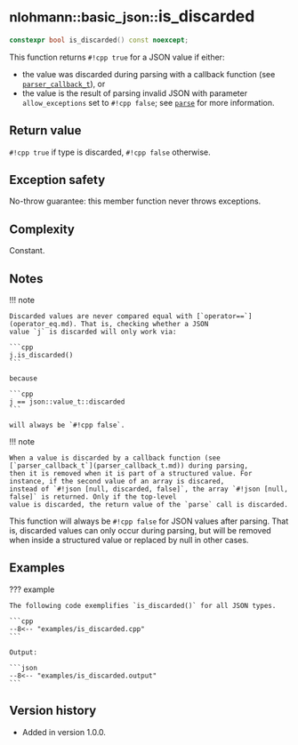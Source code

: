 # <small>nlohmann::basic_json::</small>is_discarded

```cpp
constexpr bool is_discarded() const noexcept;
```

This function returns `#!cpp true` for a JSON value if either:

- the value was discarded during parsing with a callback function (see [`parser_callback_t`](parser_callback_t.md)), or
- the value is the result of parsing invalid JSON with parameter `allow_exceptions` set to `#!cpp false`; see
  [`parse`](parse.md) for more information.

## Return value

`#!cpp true` if type is discarded, `#!cpp false` otherwise.

## Exception safety

No-throw guarantee: this member function never throws exceptions.

## Complexity

Constant.

## Notes

!!! note

    Discarded values are never compared equal with [`operator==`](operator_eq.md). That is, checking whether a JSON
    value `j` is discarded will only work via:
    
    ```cpp
    j.is_discarded()
    ```
    
    because
    
    ```cpp
    j == json::value_t::discarded
    ```
    
    will always be `#!cpp false`.

!!! note

    When a value is discarded by a callback function (see [`parser_callback_t`](parser_callback_t.md)) during parsing,
    then it is removed when it is part of a structured value. For instance, if the second value of an array is discared,
    instead of `#!json [null, discarded, false]`, the array `#!json [null, false]` is returned. Only if the top-level
    value is discarded, the return value of the `parse` call is discarded.

This function will always be `#!cpp false` for JSON values after parsing. That is, discarded values can only occur
during parsing, but will be removed when inside a structured value or replaced by null in other cases.

## Examples

??? example

    The following code exemplifies `is_discarded()` for all JSON types.
    
    ```cpp
    --8<-- "examples/is_discarded.cpp"
    ```
    
    Output:
    
    ```json
    --8<-- "examples/is_discarded.output"
    ```

## Version history

- Added in version 1.0.0.
